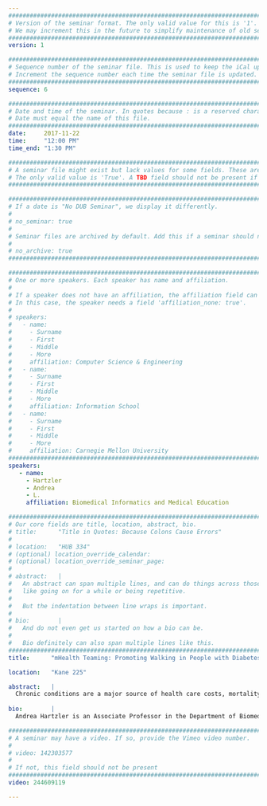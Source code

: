 ```yaml
---
################################################################################
# Version of the seminar format. The only valid value for this is '1'. 
# We may increment this in the future to simplify maintenance of old seminars.
################################################################################
version: 1

################################################################################
# Sequence number of the seminar file. This is used to keep the iCal up to date.
# Increment the sequence number each time the seminar file is updated.
################################################################################
sequence: 6

################################################################################
# Date and time of the seminar. In quotes because : is a reserved character.
# Date must equal the name of this file.
################################################################################
date:     2017-11-22
time:     "12:00 PM"
time_end: "1:30 PM"

################################################################################
# A seminar file might exist but lack values for some fields. These are 'TBD'. 
# The only valid value is 'True'. A TBD field should not be present if 'False'.
################################################################################

################################################################################
# If a date is "No DUB Seminar", we display it differently.
#
# no_seminar: true
#
# Seminar files are archived by default. Add this if a seminar should not be.
#
# no_archive: true
################################################################################

################################################################################
# One or more speakers. Each speaker has name and affiliation.
#
# If a speaker does not have an affiliation, the affiliation field can be removed.
# In this case, the speaker needs a field 'affiliation_none: true'.
#
# speakers:
#   - name: 
#     - Surname
#     - First
#     - Middle
#     - More
#     affiliation: Computer Science & Engineering 
#   - name: 
#     - Surname
#     - First
#     - Middle
#     - More
#     affiliation: Information School 
#   - name: 
#     - Surname
#     - First
#     - Middle
#     - More
#     affiliation: Carnegie Mellon University 
################################################################################
speakers:
   - name: 
     - Hartzler
     - Andrea
     - L.
     affiliation: Biomedical Informatics and Medical Education 

################################################################################
# Our core fields are title, location, abstract, bio.
# title:      "Title in Quotes: Because Colons Cause Errors"
# 
# location:   "HUB 334"
# (optional) location_override_calendar:
# (optional) location_override_seminar_page:
#
# abstract:   |
#   An abstract can span multiple lines, and can do things across those lines,
#   like going on for a while or being repetitive.
#
#   But the indentation between line wraps is important.
#
# bio:        |
#   And do not even get us started on how a bio can be.
#
#   Bio definitely can also span multiple lines like this.
################################################################################
title:      "mHealth Teaming: Promoting Walking in People with Diabetes and Depression through Team-Based Peer Support"

location:   "Kane 225"

abstract:   |
  Chronic conditions are a major source of health care costs, mortality, and morbidity expected to contribute to 60% of the global burden of disease by 2020. Although lifestyle change, such as exercise, can drastically reduce the impact of chronic illness, only half of adults meet federal recommendations for 150 minutes of physical activity per week. This challenge is even greater for 1 in 4 older adults with multiple chronic conditions who face significant barriers to self-management. With a focus on individuals with comorbid depression and type II diabetes (D/DM), we are addressing this challenge by promoting physical activity through an approach called “mHealth Teaming”. This approach combines personalized, adaptive walking goals with peer support teams within a mobile health application developed by our collaborators at Palo Alto Research Center. In this talk I will present a pilot study in which we recruited patients with D/DM from Kaiser Permanente Washington (formerly Group Health Cooperative) to use the mobile health application over 6 weeks. I will share insights on feasibility, preliminary efficacy, and social dynamics associated with our mHealth Teaming approach, and conclude with reflections on partnering with an integrated healthcare system on research.
  
bio:        |
  Andrea Hartzler is an Associate Professor in the Department of Biomedical Informatics and Medical Education at the University of Washington and Co-Director of the Clinical Informatics and Patient-Centered Technologies program (CIPCT). Her research focuses on the human-centered design of collaborative health technologies, which range from social recommenders that match patients with peer mentors in online health communities to dashboards that visualize patient-generated data for clinical conversations. Her goal is to understand the needs of patients and stakeholders with whom patients interact to inform the design of tools that empower people to help one another lead healthy and productive lives. Andrea completed received her Ph.D. in Biomedical Informatics from the University of Washington, where she was a postdoctoral fellow and Research Scientist in the Information School. Before returning as an Associate Professor in the Department of Biomedical Informatics and Medical Education, Andrea was an Assistant Investigator at Kaiser Permanente Washington Health Research Institute (formerly Group Health Research Institute). 

################################################################################
# A seminar may have a video. If so, provide the Vimeo video number.
#
# video: 142303577
#
# If not, this field should not be present 
################################################################################
video: 244609119

---
```

